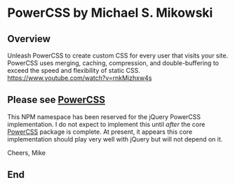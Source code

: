 # PowerCSS by Michael S. Mikowski

## Overview
Unleash PowerCSS to create custom CSS for every user that visits your site. PowerCSS uses merging, caching, compression, and double-buffering to exceed the speed and flexibility of static CSS. https://www.youtube.com/watch?v=rnkMjzhxw4s

## Please see [PowerCSS](https://www.npmjs.com/package/powercss)
This NPM namespace has been reserved for the jQuery PowerCSS implementation.
I do not expect to implement this until *after* the core 
[PowerCSS](https://www.npmjs.com/package/powercss) package is complete.
At present, it appears this core implementation should play very well
with jQuery but will not depend on it.

Cheers, Mike

## End
